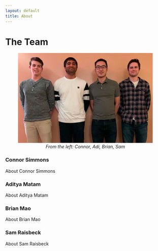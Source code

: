 ```yaml
---
layout: default
title: About
---
```

# The Team
<figure align="center">
  <img src="/assets/img/team.jpg">
  <figcaption><i>From the left: Connor, Adi, Brian, Sam</i></figcaption>
</figure>

### Connor Simmons
About Connor Simmons

### Aditya Matam
About Aditya Matam

### Brian Mao
About Brian Mao

### Sam Raisbeck
About Sam Raisbeck
